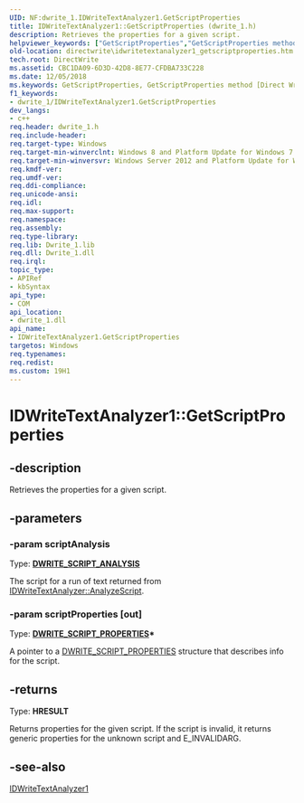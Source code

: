 ```yaml
---
UID: NF:dwrite_1.IDWriteTextAnalyzer1.GetScriptProperties
title: IDWriteTextAnalyzer1::GetScriptProperties (dwrite_1.h)
description: Retrieves the properties for a given script.helpviewer_keywords: ["GetScriptProperties","GetScriptProperties method [Direct Write]","GetScriptProperties method [Direct Write]","IDWriteTextAnalyzer1 interface","IDWriteTextAnalyzer1 interface [Direct Write]","GetScriptProperties method","IDWriteTextAnalyzer1.GetScriptProperties","IDWriteTextAnalyzer1::GetScriptProperties","directwrite.idwritetextanalyzer1_getscriptproperties","dwrite_1/IDWriteTextAnalyzer1::GetScriptProperties"]
old-location: directwrite\idwritetextanalyzer1_getscriptproperties.htm
tech.root: DirectWrite
ms.assetid: CBC1DA09-6D3D-42D8-8E77-CFDBA733C228
ms.date: 12/05/2018
ms.keywords: GetScriptProperties, GetScriptProperties method [Direct Write], GetScriptProperties method [Direct Write],IDWriteTextAnalyzer1 interface, IDWriteTextAnalyzer1 interface [Direct Write],GetScriptProperties method, IDWriteTextAnalyzer1.GetScriptProperties, IDWriteTextAnalyzer1::GetScriptProperties, directwrite.idwritetextanalyzer1_getscriptproperties, dwrite_1/IDWriteTextAnalyzer1::GetScriptProperties
f1_keywords:
- dwrite_1/IDWriteTextAnalyzer1.GetScriptProperties
dev_langs:
- c++
req.header: dwrite_1.h
req.include-header: 
req.target-type: Windows
req.target-min-winverclnt: Windows 8 and Platform Update for Windows 7 [desktop apps \| UWP apps]
req.target-min-winversvr: Windows Server 2012 and Platform Update for Windows Server 2008 R2 [desktop apps \| UWP apps]
req.kmdf-ver: 
req.umdf-ver: 
req.ddi-compliance: 
req.unicode-ansi: 
req.idl: 
req.max-support: 
req.namespace: 
req.assembly: 
req.type-library: 
req.lib: Dwrite_1.lib
req.dll: Dwrite_1.dll
req.irql: 
topic_type:
- APIRef
- kbSyntax
api_type:
- COM
api_location:
- dwrite_1.dll
api_name:
- IDWriteTextAnalyzer1.GetScriptProperties
targetos: Windows
req.typenames: 
req.redist: 
ms.custom: 19H1
---
```


# IDWriteTextAnalyzer1::GetScriptProperties


## -description


Retrieves the properties for a given script.


## -parameters




### -param scriptAnalysis

Type: <b><a href="/windows/win32/api/dwrite/ns-dwrite-dwrite_script_analysis">DWRITE_SCRIPT_ANALYSIS</a></b>

The script for a run of text returned
    from <a href="/windows/win32/api/dwrite/nf-dwrite-idwritetextanalyzer-analyzescript">IDWriteTextAnalyzer::AnalyzeScript</a>.


### -param scriptProperties [out]

Type: <b><a href="/windows/win32/api/dwrite_1/ns-dwrite_1-dwrite_script_properties">DWRITE_SCRIPT_PROPERTIES</a>*</b>

A pointer to a <a href="/windows/win32/api/dwrite_1/ns-dwrite_1-dwrite_script_properties">DWRITE_SCRIPT_PROPERTIES</a> structure that describes info for the script.


## -returns



Type: <b>HRESULT</b>

Returns properties for the given script. If the script is invalid,
    it returns generic properties for the unknown script and E_INVALIDARG.




## -see-also




<a href="/windows/win32/api/dwrite_1/nn-dwrite_1-idwritetextanalyzer1">IDWriteTextAnalyzer1</a>
 

 

